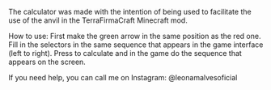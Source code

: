 The calculator was made with the intention of being used to facilitate the use of the anvil in the TerraFirmaCraft Minecraft mod.

How to use:
First make the green arrow in the same position as the red one.
Fill in the selectors in the same sequence that appears in the game interface (left to right).
Press to calculate and in the game do the sequence that appears on the screen.

If you need help, you can call me on Instagram: @leonamalvesoficial
